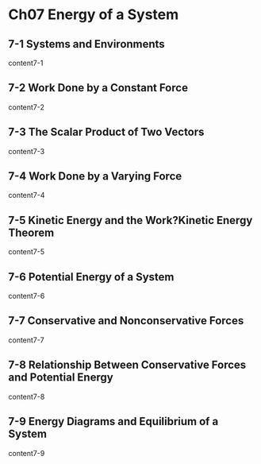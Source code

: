 # Ch07 Energy of a System


## 7-1 Systems and Environments
content7-1

## 7-2 Work Done by a Constant Force
content7-2

## 7-3 The Scalar Product of Two Vectors
content7-3

## 7-4 Work Done by a Varying Force
content7-4

## 7-5 Kinetic Energy and the Work?Kinetic Energy Theorem
content7-5

## 7-6 Potential Energy of a System
content7-6

## 7-7 Conservative and Nonconservative Forces
content7-7

## 7-8 Relationship Between Conservative Forces and Potential Energy
content7-8

## 7-9 Energy Diagrams and Equilibrium of a System
content7-9
